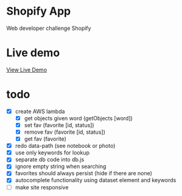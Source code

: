# Shopify App

Web developer challenge Shopify

# Live demo

[View Live Demo](https://tianyoudai.github.io/ShopifyCodeChallenge/)

# todo

- [x] create AWS lambda
    - [x] get objects given word (getObjects [word])
    - [x] set fav (favorite [id, status])
    - [x] remove fav (favorite [id, status])
    - [x] get fav (favorite)
- [x] redo data-path (see notebook or photo)
- [x] use only keywords for lookup
- [x] separate db code into db.js
- [x] ignore empty string when searching
- [x] favorites should always persist (hide if there are none)
- [x] autocomplete functionality using dataset element and keywords
- [ ] make site responsive
